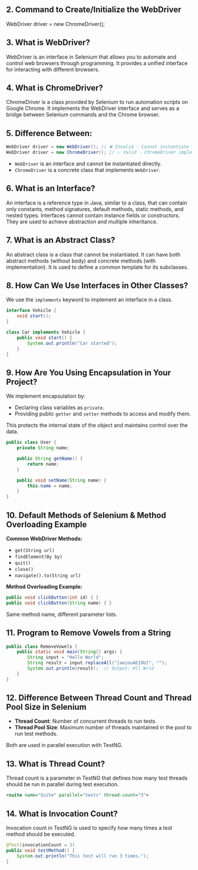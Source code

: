 ## 2. Command to Create/Initialize the WebDriver

WebDriver driver = new ChromeDriver();

## 3. What is WebDriver?

WebDriver is an interface in Selenium that allows you to automate and control web browsers through programming. It provides a unified interface for interacting with different browsers.

## 4. What is ChromeDriver?

ChromeDriver is a class provided by Selenium to run automation scripts on Google Chrome. It implements the WebDriver interface and serves as a bridge between Selenium commands and the Chrome browser.

## 5. Difference Between:

```java
WebDriver driver = new WebDriver(); // ❌ Invalid - Cannot instantiate an interface.
WebDriver driver = new ChromeDriver(); // ✅ Valid - ChromeDriver implements WebDriver.
```

* `WebDriver` is an interface and cannot be instantiated directly.
* `ChromeDriver` is a concrete class that implements `WebDriver`.

## 6. What is an Interface?

An interface is a reference type in Java, similar to a class, that can contain only constants, method signatures, default methods, static methods, and nested types. Interfaces cannot contain instance fields or constructors. They are used to achieve abstraction and multiple inheritance.

## 7. What is an Abstract Class?

An abstract class is a class that cannot be instantiated. It can have both abstract methods (without body) and concrete methods (with implementation). It is used to define a common template for its subclasses.

## 8. How Can We Use Interfaces in Other Classes?

We use the `implements` keyword to implement an interface in a class.

```java
interface Vehicle {
    void start();
}

class Car implements Vehicle {
    public void start() {
        System.out.println("Car started");
    }
}
```

## 9. How Are You Using Encapsulation in Your Project?

We implement encapsulation by:

* Declaring class variables as `private`.
* Providing public `getter` and `setter` methods to access and modify them.

This protects the internal state of the object and maintains control over the data.

```java
public class User {
    private String name;

    public String getName() {
        return name;
    }

    public void setName(String name) {
        this.name = name;
    }
}
```

## 10. Default Methods of Selenium & Method Overloading Example

**Common WebDriver Methods:**

* `get(String url)`
* `findElement(By by)`
* `quit()`
* `close()`
* `navigate().to(String url)`

**Method Overloading Example:**

```java
public void clickButton(int id) { }
public void clickButton(String name) { }
```

Same method name, different parameter lists.

## 11. Program to Remove Vowels from a String

```java
public class RemoveVowels {
    public static void main(String[] args) {
        String input = "Hello World";
        String result = input.replaceAll("[aeiouAEIOU]", "");
        System.out.println(result);  // Output: Hll Wrld
    }
}
```

## 12. Difference Between Thread Count and Thread Pool Size in Selenium

* **Thread Count**: Number of concurrent threads to run tests.
* **Thread Pool Size**: Maximum number of threads maintained in the pool to run test methods.

Both are used in parallel execution with TestNG.

## 13. What is Thread Count?

Thread count is a parameter in TestNG that defines how many test threads should be run in parallel during test execution.

```xml
<suite name="Suite" parallel="tests" thread-count="3">
```

## 14. What is Invocation Count?

Invocation count in TestNG is used to specify how many times a test method should be executed.

```java
@Test(invocationCount = 3)
public void testMethod() {
    System.out.println("This test will run 3 times.");
}
```
